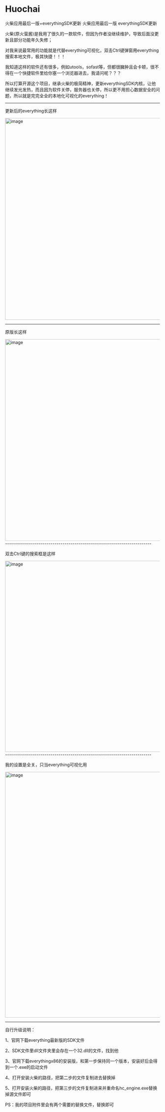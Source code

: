 # Huochai
火柴应用最后一版+everythingSDK更新   火柴应用最后一版 everythingSDK更新

火柴(原火萤酱)是我用了很久的一款软件，但因为作者没继续维护，导致后面没更新且部分功能年久失修；

对我来说最常用的功能就是代替everything可视化，双击Ctrl键弹窗用everything搜索本地文件，极其快捷！！！

我知道这样的软件还有很多，例如utools，sofast等，但都很臃肿且会卡顿，很不得在一个快捷软件里给你塞一个浏览器进去，我请问呢？？？

所以打算开源这个项目，继承火柴的极简精神，更新everythingSDK内核，让他继续发光发热，而且因为软件关停，服务器也关停，所以更不用担心数据安全的问题，所以就是完完全全的本地化可视化的everything！



--------------------------------------------------------------------------
更新后的everything长这样

<img width="780" height="657" alt="image" src="https://github.com/user-attachments/assets/d4cd22eb-f9ce-420b-9424-357e16c2278f" />

--------------------------------------------------------------------------

原版长这样

<img width="780" height="657" alt="image" src="https://github.com/user-attachments/assets/32f0d9c0-704e-4b0f-8092-9e8b1f48d3c4" />
--------------------------------------------------------------------------

双击Ctrl键的搜索框是这样

<img width="900" height="622" alt="image" src="https://github.com/user-attachments/assets/0af2efdc-f956-4fa3-b617-271376ee9825" />
--------------------------------------------------------------------------

我的设置是全关，只当everything可视化用

<img width="1260" height="800" alt="image" src="https://github.com/user-attachments/assets/f6675b83-50a2-4b7f-8b2c-05289775fc6a" />

--------------------------------------------------------------------------
自行升级说明：

1、官网下载everything最新版的SDK文件

2、SDK文件里dll文件夹里会存在一个32.dll的文件，找到他

3、官网下载everythingx86的安装版，和第一步保持同一个版本，安装好后会得到一个.exe的启动文件

4、打开安装火柴的路径，把第二步的文件复制进去替换掉

5、打开安装火柴的路径，把第三步的文件复制进来并重命名hc_engine.exe替换掉源文件即可

PS：我的项目附件里会有两个需要的替换文件，替换即可
